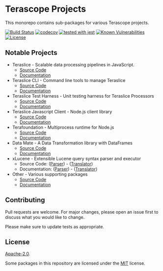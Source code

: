 # Terascope Projects

This monorepo contains sub-packages for various Terascope projects.

[![Build Status](https://travis-ci.com/terascope/teraslice.svg?branch=master)](https://travis-ci.com/terascope/teraslice)
[![codecov](https://codecov.io/gh/terascope/teraslice/branch/master/graph/badge.svg)](https://codecov.io/gh/terascope/teraslice)
[![tested with jest](https://img.shields.io/badge/tested_with-jest-99424f.svg)](https://github.com/facebook/jest)
[![Known Vulnerabilities](https://snyk.io/test/github/terascope/teraslice/badge.svg)](https://snyk.io/test/github/terascope/teraslice)
[![License](https://img.shields.io/badge/License-Apache%202.0-blue.svg)](https://opensource.org/licenses/Apache-2.0)

## Notable Projects

- Teraslice - Scalable data processing pipelines in JavaScript.
    - [Source Code](https://github.com/terascope/teraslice/tree/master/packages/teraslice)
    - [Documentation](https://terascope.github.io/teraslice/docs/overview)
- Teraslice CLI - Command line tools to manage Teraslice
    - [Source Code](https://github.com/terascope/teraslice/tree/master/packages/teraslice-cli)
    - [Documentation](https://terascope.github.io/teraslice/docs/packages/teraslice-cli/overview)
- Teraslice Test Harness - Unit testing harness for Teraslice Processors
    - [Source Code](https://github.com/terascope/teraslice/tree/master/packages/teraslice-test-harness)
    - [Documentation](https://terascope.github.io/teraslice/docs/packages/teraslice-test-harness/overview)
- Teraslice Javascript Client - Node.js client library
    - [Source Code](https://github.com/terascope/teraslice/tree/master/packages/teraslice-client-js)
    - [Documentation](https://terascope.github.io/teraslice/docs/packages/teraslice-client-js/overview)
- Terafoundation - Multiprocess runtime for Node.js
    - [Source Code](https://github.com/terascope/teraslice/tree/master/packages/terafoundation)
    - [Documentation](https://terascope.github.io/teraslice/docs/packages/terafoundation/overview)
- Data Mate - A Data Transformation library with DataFrames
    - [Source Code](https://github.com/terascope/teraslice/tree/master/packages/data-mate)
    - [Documentation](https://terascope.github.io/teraslice/docs/packages/data-mate/overview)
- xLucene - Extensible Lucene query syntax parser and executor
    - Source Code: ([Parser](https://github.com/terascope/teraslice/tree/master/packages/xlucene-parser)) - ([Translator](https://github.com/terascope/teraslice/tree/master/packages/xlucene-translator))
    - Documentation: ([Parser](https://terascope.github.io/teraslice/docs/packages/xlucene-parser/overview)) - ([Translator](https://terascope.github.io/teraslice/docs/packages/xlucene-translator/overview))
- Other - Various supporting packages
    - [Source Code](https://github.com/terascope/teraslice/tree/master/packages)
    - [Documentation](https://terascope.github.io/teraslice/docs/packages)

## Contributing

Pull requests are welcome. For major changes, please open an issue first to discuss what you would like to change.

Please make sure to update tests as appropriate.

## License

[Apache-2.0](./LICENSE).

Some packages in this repository are licensed under the [MIT](https://opensource.org/licenses/MIT) license.
